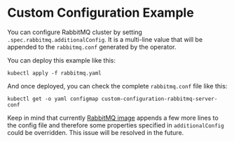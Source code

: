 # Custom Configuration Example

You can configure RabbitMQ cluster by setting `.spec.rabbitmq.additionalConfig`. It is a multi-line value that will be appended to the `rabbitmq.conf` generated by the operator.

You can deploy this example like this:

```shell
kubectl apply -f rabbitmq.yaml
```

And once deployed, you can check the complete `rabbitmq.conf` file like this:

```shell
kubectl get -o yaml configmap custom-configuration-rabbitmq-server-conf
```

Keep in mind that currently [RabbitMQ image](https://hub.docker.com/_/rabbitmq/) appends a few more lines to the config file and therefore some properties specified in `additionalConfig` could be overridden. This issue will be resolved in the future.